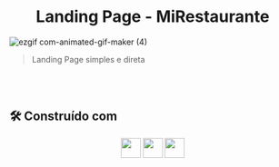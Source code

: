 <h1 align='center' >Landing Page - MiRestaurante</h1>

![ezgif com-animated-gif-maker (4)](https://github.com/miquelven/Mi-Restaurant/assets/67767211/2dd3a021-50f5-42c7-a66c-1b4b2fd60f07)
> Landing Page simples e direta

 <br/>
<br/>

## 🛠️ Construído com
 
<div align='center'>
  

<img src='https://img.shields.io/badge/-React.js-0D1117?style=for-the-badge&logo=react&labelColor=0D1117' height='35' />
<img src='https://img.shields.io/badge/-JavaScript-0D1117?style=for-the-badge&logo=javascript&labelColor=0D1117&textColor=0D1117' height='35' />
<img src='https://img.shields.io/badge/-Tailwindcss-0D1117?style=for-the-badge&logo=tailwindcss&textColor=0D1117' height='35' />

</div>
